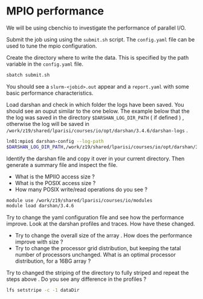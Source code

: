 # MPIO performance

We will be using cbenchio to investigate the performance of parallel I/O. 

Submit the job using using the `submit.sh` script.
The `config.yaml` file can be used to tune the mpio configuration.

Create the directory where to write the data. This is specified by the path variable in the `config.yaml` file.

```bash
sbatch submit.sh
```

You should see a `slurm-<jobid>.out` appear and a `report.yaml` with some basic performance characteristics.

Load darshan and check in which folder the logs have been saved. 
You should see an ouput similar to the one below. The example below that the the log was saved in the directory `$DARSHAN_LOG_DIR_PATH` ( if defined ) , otherwise the log will be saved in `/work/z19/shared/lparisi/courses/io/opt/darshan/3.4.6/darshan-logs` .

```bash
ln01:mpio$ darshan-config --log-path
$DARSHAN_LOG_DIR_PATH,/work/z19/shared/lparisi/courses/io/opt/darshan/3.4.6/darshan-logs
```

Identify the darshan file and copy it over in your current directory.
Then generate a summary file and inspect the file.

- What is the MPIIO access size ?
- What is the POSIX access size ?
- How many POSIX write/read operations do you see ?


```bash
module use /work/z19/shared/lparisi/courses/io/modules
module load darshan/3.4.6
```

Try to change the yaml configuration file and see how the performance improve. Look at the darshan profiles and traces. How have these changed.

- Try to change the overall size of the array . How does the performance improve with size ?
 - Try to change the processor grid distribution, but keeping the tatal number of processors unchanged. What is an optimal processor distribution, for a 16BG array ?

Try to changed the striping of the directory to fully striped and repeat the steps above . Do you see any difference in the profiles ?

```bash
lfs setstripe -c -1 dataDir
```
